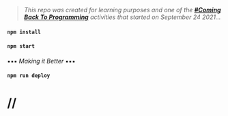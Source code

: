 > _This repo was created for learning purposes and one of the [_**#Coming Back To Programming**_](https://github.com/xvferdy/beginner-portfolio "Beginner Portfolio") activities that started on September 24 2021…_

#### `npm install`
#### `npm start`
▪️▪️▪️ _Making it Better_ ▪️▪️▪️
#### `npm run deploy`

# //
